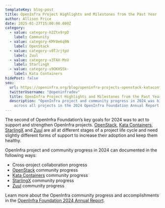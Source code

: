 ```yaml
---
templateKey: blog-post
title: OpenInfra Project Highlights and Milestones from the Past Year
author: Allison Price
date: 2025-01-27T15:00:00.000Z
category:
  - value: category-h2Ztx9rpD
    label: Community
  - value: category-KMY0e6q9N
    label: OpenStack
  - value: category-v0TJrjtpU
    label: Zuul
  - value: category-x3TAX-MsU
    label: StarlingX
  - value: category-v9OKHS5k-
    label: Kata Containers
hidePost: false
seo:
  url: https://openinfra.org/blog/openinfra-projects-openstack-katacontainers-starlingx-zuul
  twitterUsername: "@openinfradev"
  title: OpenInfra Project Highlights and Milestones from the Past Year
  description: "OpenInfra project and community progress in 2024 was highlighted
    across all projects in the 2024 OpenInfra Foundation Annual Report "
---
```

The second of OpenInfra Foundation’s key goals for 2024 was to act to support and strengthen OpenInfra projects. [OpenStack](openstack.org), [Kata Containers](katacontainers.io), [StarlingX](starlingx.io) and [Zuul](zuulci.org) are all at different stages of a project life cycle and need slightly different forms of support to increase their adoption and keep them healthy.

OpenInfra project and community progress in 2024 can documented in the following ways:

* Cross-project collaboration progress
* [OpenStack](https://www.openstack.org/blog/openstack-2024-community-progress-highlights/) community progress
* [Kata Containers](https://katacontainers.io/blog/kata-containers-2024-annual-report/) community progress
* [StarlingX](https://www.starlingx.io/blog/starlingx-2024-annual-report/) community progress
* [Zuul](https://openinfra.dev/annual-report/2024) community progress

Learn more about the OpenInfra community progress and accomplishments in the [OpenInfra Foundation 2024 Annual Report](https://openinfra.org/annual-report/2024).
